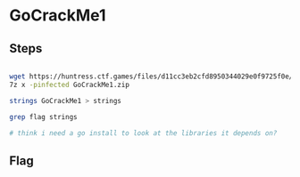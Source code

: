 # GoCrackMe1

## Steps

```bash

wget https://huntress.ctf.games/files/d11cc3eb2cfd8950344029e0f9725f0e/GoCrackMe1.zip
7z x -pinfected GoCrackMe1.zip

strings GoCrackMe1 > strings

grep flag strings

# think i need a go install to look at the libraries it depends on?
```

## Flag

```

```
